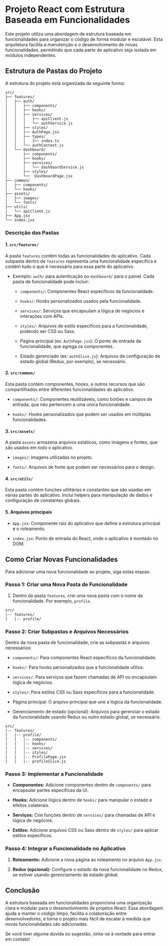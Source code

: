# Projeto React com Estrutura Baseada em Funcionalidades

Este projeto utiliza uma abordagem de estrutura baseada em funcionalidades para organizar o código de forma modular e escalável. Esta arquitetura facilita a manutenção e o desenvolvimento de novas funcionalidades, permitindo que cada parte do aplicativo seja isolada em módulos independentes.

## Estrutura de Pastas do Projeto

A estrutura do projeto está organizada da seguinte forma:


```plaintext
src/
├── features/
│   ├── auth/
│   │   ├── components/
│   │   ├── hooks/
│   │   ├── services/
│   │   │   ├── apiClient.js
│   │   │   └── authService.js
│   │   ├── styles/
│   │   ├── AuthPage.jsx
│   │   ├── types/
│   │   │   ├── index.ts
│   │   └── authContext.js
│   └── dashboard/
│       ├── components/
│       ├── hooks/
│       ├── services/
│       │   └── dashboardService.js
│       ├── styles/
│       └──  DashboardPage.jsx
├── common/
│   ├── components/
│   └── hooks/
├── assets/
│   ├── images/
│   └── fonts/
├── utils/
│   └── apiClient.js
├── App.jsx
└── index.jsx
```


### Descrição das Pastas

#### 1. `src/features/`

A pasta `features` contém todas as funcionalidades do aplicativo. Cada subpasta dentro de `features` representa uma funcionalidade específica e contém tudo o que é necessário para essa parte do aplicativo.

- Exemplo: `auth/` para autenticação ou `dashboard/` para o painel. Cada pasta de funcionalidade pode incluir:

  - `components/`: Componentes React específicos da funcionalidade.

  - `hooks/`: Hooks personalizados usados pela funcionalidade.

  - `services/`: Serviços que encapsulam a lógica de negócios e interações com APIs.

  - `styles/`: Arquivos de estilo específicos para a funcionalidade, podendo ser CSS ou Sass.

  - Página principal (ex: `AuthPage.jsx`): O ponto de entrada da funcionalidade, que agrega os componentes.

  - Estado gerenciado (ex: `authSlice.js`): Arquivos de configuração de estado global (Redux, por exemplo), se necessário.

#### 2. `src/common/`

Esta pasta contém componentes, hooks, e outros recursos que são compartilhados entre diferentes funcionalidades do aplicativo.

- `components/`: Componentes reutilizáveis, como botões e campos de entrada, que não pertencem a uma única funcionalidade.

- `hooks/`: Hooks personalizados que podem ser usados em múltiplas funcionalidades.

#### 3. `src/assets/`

A pasta `assets` armazena arquivos estáticos, como imagens e fontes, que são usados em todo o aplicativo.

- `images/`: Imagens utilizadas no projeto.

- `fonts/`: Arquivos de fonte que podem ser necessários para o design.

#### 4. `src/utils/`

Esta pasta contém funções utilitárias e constantes que são usadas em várias partes do aplicativo. Inclui helpers para manipulação de dados e configuração de constantes globais.

#### 5. Arquivos principais

- `App.jsx`: Componente raiz do aplicativo que define a estrutura principal e o roteamento.

- `index.jsx`: Ponto de entrada do React, onde o aplicativo é montado no DOM.

## Como Criar Novas Funcionalidades

Para adicionar uma nova funcionalidade ao projeto, siga estas etapas:

### Passo 1: Criar uma Nova Pasta de Funcionalidade

1. Dentro da pasta `features`, crie uma nova pasta com o nome da funcionalidade. Por exemplo, `profile`.

```plaintext
src/
|-- features/
|   |-- profile/
```

### Passo 2: Criar Subpastas e Arquivos Necessários

Dentro da nova pasta de funcionalidade, crie as subpastas e arquivos necessários:

- `components/`: Para componentes React específicos da funcionalidade.

- `hooks/`: Para hooks personalizados que a funcionalidade utiliza.

- `services/`: Para serviços que fazem chamadas de API ou encapsulam lógica de negócios.

- `styles/`: Para estilos CSS ou Sass específicos para a funcionalidade.

- Página principal: O arquivo principal que une a lógica da funcionalidade.

- Gerenciamento de estado (opcional): Arquivos para gerenciar o estado da funcionalidade usando Redux ou outro estado global, se necessário.

```plaintext
src/
|-- features/
|   |-- profile/
|   |   |-- components/
|   |   |-- hooks/
|   |   |-- services/
|   |   |-- styles/
|   |   |-- ProfilePage.jsx
|   |   |-- profileSlice.js
```


### Passo 3: Implementar a Funcionalidade

- **Componentes:** Adicione componentes dentro de `components/` para encapsular partes específicas da UI.

- **Hooks:** Adicione lógica dentro de `hooks/` para manipular o estado e efeitos colaterais.

- **Serviços:** Crie funções dentro de `services/` para chamadas de API e lógica de negócios.

- **Estilos:** Adicione arquivos CSS ou Sass dentro de `styles/` para aplicar estilos específicos.

### Passo 4: Integrar a Funcionalidade no Aplicativo

1. **Roteamento:** Adicione a nova página ao roteamento no arquivo `App.jsx`.

2. **Redux (opcional):** Configure o estado da nova funcionalidade no Redux, se estiver usando gerenciamento de estado global.

## Conclusão

A estrutura baseada em funcionalidades proporciona uma organização clara e modular para o desenvolvimento de projetos React. Essa abordagem ajuda a manter o código limpo, facilita a colaboração entre desenvolvedores, e torna o projeto mais fácil de escalar à medida que novas funcionalidades são adicionadas.

Se você tiver alguma dúvida ou sugestão, sinta-se à vontade para entrar em contato!
